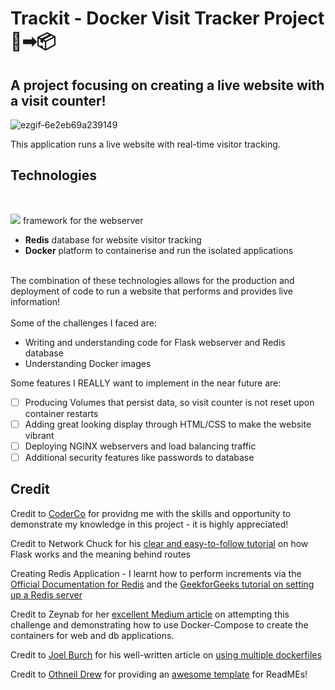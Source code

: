 # Trackit - Docker Visit Tracker Project 🐳➡📦
## A project focusing on creating a live website with a visit counter!
![ezgif-6e2eb69a239149](https://github.com/user-attachments/assets/5a47607e-7ff9-4d15-9b4d-0e3ce47d55e7)

This application runs a live website with real-time visitor tracking.

## Technologies 

<br>

<img src="{(https://img.shields.io/badge/redis-%23DD0031.svg?&style=for-the-badge&logo=redis&logoColor=white)}" /> framework for the webserver
- **Redis** database for website visitor tracking
- **Docker** platform to containerise and run the isolated applications
<br>
The combination of these technologies allows for the production and deployment of code to run a website that performs and provides live information!
<br><br>
Some of the challenges I faced are:
<br>

- Writing and understanding code for Flask webserver and Redis database
- Understanding Docker images

Some features I REALLY want to implement in the near future are:

- [ ] Producing Volumes that persist data, so visit counter is not reset upon container restarts
- [ ] Adding great looking display through HTML/CSS to make the website vibrant
- [ ] Deploying NGINX webservers and load balancing traffic
- [ ] Additional security features like passwords to database

## Credit 

Credit to [CoderCo](https://coderco.io/) for providng me with the skills and opportunity to demonstrate my knowledge in this project - it is highly appreciated!

Credit to Network Chuck for his [clear and easy-to-follow tutorial](https://www.youtube.com/watch?v=5aYpkLfkgRE) on how Flask works and the meaning behind routes

Creating Redis Application - I learnt how to perform increments via the [Official Documentation for Redis](https://redis.io/docs/latest/develop/clients/redis-py/) and the [GeekforGeeks tutorial on setting up a Redis server](https://www.geeksforgeeks.org/system-design/introduction-to-redis-server/)
<br>

Credit to Zeynab for her [excellent Medium article](https://medium.com/@y.zeynab1/building-a-visitor-counter-app-with-docker-flask-and-redis-40b6bab5ec1e) on attempting this challenge and demonstrating how to use Docker-Compose to create the containers for web and db applications.

Credit to [Joel Burch](https://www.linkedin.com/in/joel-burch/?originalSubdomain=ch) for his well-written article on [using multiple dockerfiles](https://www.divio.com/blog/guide-using-multiple-dockerfiles/)

Credit to [Othneil Drew](https://www.linkedin.com/in/othneildrew/) for providing an [awesome template](https://github.com/othneildrew/Best-README-Template?tab=readme-ov-file) for ReadMEs!
